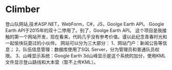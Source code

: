 # Climber
登山队网站,技术ASP.NET，WebForm，C#，JS，Goolge Earth API。
Google Earth API于2015年的双十二停用了。别了，Goolge Earth API。
这个项目是我接触的第一个网站开发，现在看来，代码几乎没有参考价值。谨以此纪念青春时光和一起愉快玩耍过的小伙伴。
网站可以分为三大部分：
1、网站门户：新闻公告等信息；
2、队伍信息管理：数据库使用了SQL Server，分为管理员和普通队员权限。
3、山峰显示系统：Google Earth 3d山峰显示是这个系统的加分，使用KML文件显示登山路线和大本营（暂不上传KML）。
